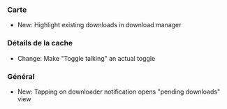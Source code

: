 ### Carte
- New: Highlight existing downloads in download manager

### Détails de la cache
- Change: Make "Toggle talking" an actual toggle

### Général
- New: Tapping on downloader notification opens "pending downloads" view
